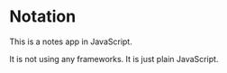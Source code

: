 # Notation

This is a notes app in JavaScript.

It is not using any frameworks. It is just plain JavaScript.
